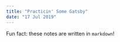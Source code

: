 ```yaml
---
title: "Practicin' Some Gatsby"
date: "17 Jul 2019"
---
```


Fun fact: these notes are written in `markdown`!